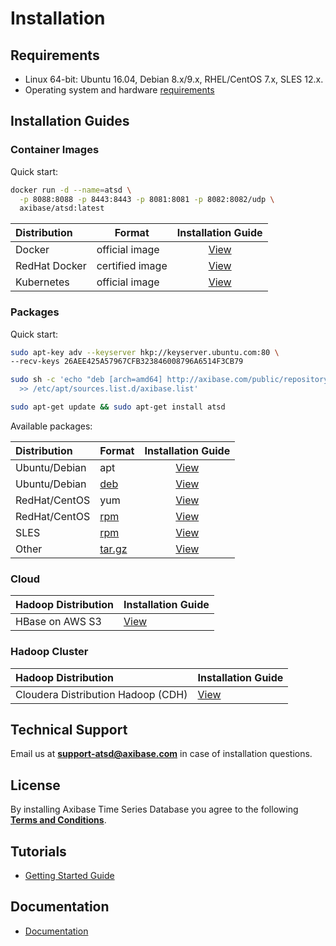 # Installation

## Requirements

* Linux 64-bit: Ubuntu 16.04, Debian 8.x/9.x, RHEL/CentOS 7.x, SLES 12.x.
* Operating system and hardware [requirements](../administration/requirements.md)

## Installation Guides

### Container Images

Quick start:

```bash
docker run -d --name=atsd \
  -p 8088:8088 -p 8443:8443 -p 8081:8081 -p 8082:8082/udp \
  axibase/atsd:latest
```

| **Distribution** | **Format** | **Installation Guide** |
| :--- | --- | :---: |
| Docker | official image | [View](docker.md)|
| RedHat Docker | certified image | [View](docker-redhat.md)|
| Kubernetes | official image | [View](https://github.com/axibase/axibase-collector/blob/master/installation-on-kubernetes.md)|

### Packages

Quick start:

```bash
sudo apt-key adv --keyserver hkp://keyserver.ubuntu.com:80 \
--recv-keys 26AEE425A57967CFB323846008796A6514F3CB79
```

```bash
sudo sh -c 'echo "deb [arch=amd64] http://axibase.com/public/repository/deb/ ./" \
  >> /etc/apt/sources.list.d/axibase.list'
```

```bash
sudo apt-get update && sudo apt-get install atsd
```

Available packages:

| **Distribution** | **Format** | **Installation Guide** |
| :--- | --- | :---: |
| Ubuntu/Debian | apt | [View](ubuntu-debian-apt.md)|
| Ubuntu/Debian | [deb](https://axibase.com/public/atsd_deb_latest.htm) | [View](ubuntu-debian-deb.md) |
| RedHat/CentOS| yum | [View](redhat-centos-yum.md)|
| RedHat/CentOS| [rpm](https://axibase.com/public/atsd_rpm_latest.htm) | [View](redhat-centos-rpm.md)|
| SLES| [rpm](https://axibase.com/public/atsd_rpm_sles_latest.htm)   | [View](sles-rpm.md)|
| Other | [tar.gz](https://axibase.com/public/atsd_distrib_latest.htm) | [View](other-distributions.md)|

### Cloud

| **Hadoop Distribution** | **Installation Guide** |
| :--- | :--- |
| HBase on AWS S3  | [View](aws-emr-s3.md)|

### Hadoop Cluster

| **Hadoop Distribution** | **Installation Guide** |
| :--- | :--- |
| Cloudera Distribution Hadoop (CDH)  | [View](cloudera.md) |

## Technical Support

Email us at **support-atsd@axibase.com** in case of installation questions.

## License

By installing Axibase Time Series Database you agree to the following **[Terms and Conditions](https://axibase.com/wp-content/uploads/2014/12/ATSD-Community-Edition-Software-License.pdf)**.

## Tutorials

* [Getting Started Guide](../tutorials/getting-started.md)

## Documentation

* [Documentation](../README.md#axibase-time-series-database-documentation)
